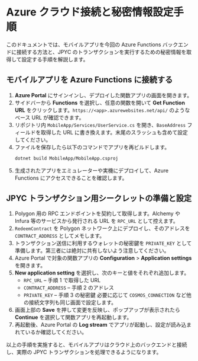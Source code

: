 # Azure クラウド接続と秘密情報設定手順

このドキュメントでは、モバイルアプリを今回の Azure Functions バックエンドに接続する方法と、JPYC のトランザクションを実行するための秘密情報を取得して設定する手順を解説します。

## モバイルアプリを Azure Functions に接続する
1. **Azure Portal** にサインインし、デプロイした関数アプリの画面を開きます。
2. サイドバーから **Functions** を選択し、任意の関数を開いて **Get Function URL** をクリックします。`https://<app>.azurewebsites.net/api/` のようなベース URL が確認できます。
3. リポジトリ内 `MobileApp/Services/UserService.cs` を開き、`BaseAddress` フィールドを取得した URL に書き換えます。末尾のスラッシュも含めて設定してください。
4. ファイルを保存したら以下のコマンドでアプリを再ビルドします。
   ```bash
   dotnet build MobileApp/MobileApp.csproj
   ```
5. 生成されたアプリをエミュレーターや実機にデプロイして、Azure Functions にアクセスできることを確認します。

## JPYC トランザクション用シークレットの準備と設定
1. Polygon 用の RPC エンドポイントを契約して取得します。Alchemy や Infura 等のサービスから発行される URL を `RPC_URL` として控えます。
2. `RedeemContract` を Polygon ネットワーク上にデプロイし、そのアドレスを `CONTRACT_ADDRESS` としてメモします。
3. トランザクション送信に利用するウォレットの秘密鍵を `PRIVATE_KEY` として準備します。第三者には絶対に共有しないよう注意してください。
4. Azure Portal で対象の関数アプリの **Configuration** > **Application settings** を開きます。
5. **New application setting** を選択し、次のキーと値をそれぞれ追加します。
   - `RPC_URL` – 手順 1 で取得した URL
   - `CONTRACT_ADDRESS` – 手順 2 のアドレス
   - `PRIVATE_KEY` – 手順 3 の秘密鍵
   必要に応じて `COSMOS_CONNECTION` など他の接続文字列も同じ画面で設定します。
6. 画面上部の **Save** を押して変更を反映し、ポップアップが表示されたら **Continue** を選択して関数アプリを再起動します。
7. 再起動後、Azure Portal の **Log stream** でアプリが起動し、設定が読み込まれているか確認してください。

以上の手順を実施すると、モバイルアプリはクラウド上のバックエンドと接続し、実際の JPYC トランザクションを処理できるようになります。
